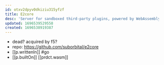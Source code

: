 ```yaml
---
id: otxv2dpyv0dkiziu315yfzf
title: E2core
desc: 'Server for sandboxed third-party plugins, powered by WebAssembly '
updated: 1696539529558
created: 1696538919387
---
```


- dead? acquired by f5?
- repo: https://github.com/suborbital/e2core
- [[p.writtenIn]] #go
- [[p.builtOn]] [[prdct.wasm]]